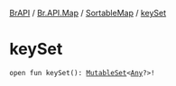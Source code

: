 [BrAPI](../../index.md) / [Br.API.Map](../index.md) / [SortableMap](index.md) / [keySet](./key-set.md)

# keySet

`open fun keySet(): `[`MutableSet`](https://kotlinlang.org/api/latest/jvm/stdlib/kotlin.collections/-mutable-set/index.html)`<`[`Any`](https://kotlinlang.org/api/latest/jvm/stdlib/kotlin/-any/index.html)`?>!`
